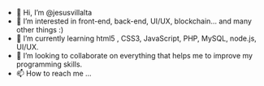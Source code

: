 - 👋 Hi, I’m @jesusvillalta
- 👀 I’m interested in front-end, back-end, UI/UX, blockchain... and many other things :)
- 🌱 I’m currently learning html5 , CSS3, JavaScript, PHP, MySQL, node.js, UI/UX.
- 💞️ I’m looking to collaborate on everything that helps me to improve my programming skills.
- 📫 How to reach me ...

<!---
jesusvillalta/jesusvillalta is a ✨ special ✨ repository because its `README.md` (this file) appears on your GitHub profile.
You can click the Preview link to take a look at your changes.
--->
